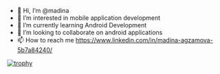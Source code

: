- 👋 Hi, I’m @madina
- 👀 I’m interested in mobile application development
- 🌱 I’m currently learning Android Development
- 💞️ I’m looking to collaborate on android applications
- 📫 How to reach me https://www.linkedin.com/in/madina-agzamova-5b7a84240/

<!---
madina227/madina227 is a ✨ special ✨ repository because its `README.md` (this file) appears on your GitHub profile.
You can click the Preview link to take a look at your changes.
--->

[![trophy](https://github-profile-trophy.vercel.app/?username=madina227&theme=darkhub&row=2&column=3)](https://github.com/ryo-ma/github-profile-trophy)
